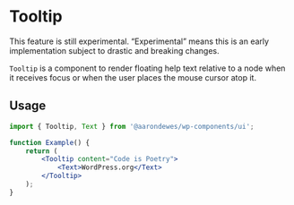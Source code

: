 # Tooltip

<div class="callout callout-alert">
This feature is still experimental. “Experimental” means this is an early implementation subject to drastic and breaking changes.
</div>

`Tooltip` is a component to render floating help text relative to a node when it receives focus or when the user places the mouse cursor atop it.

## Usage

```jsx
import { Tooltip, Text } from '@aarondewes/wp-components/ui';

function Example() {
	return (
		<Tooltip content="Code is Poetry">
			<Text>WordPress.org</Text>
		</Tooltip>
	);
}
```
